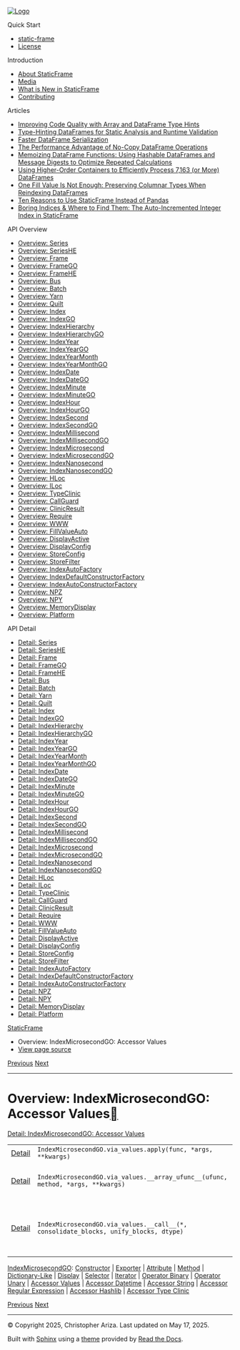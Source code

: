 [![Logo](../_static/sf-logo-web_icon-small.png)](../index.md)

Quick Start

* [static-frame](../readme.md)
* [License](../license.md)

Introduction

* [About StaticFrame](../intro.md)
* [Media](../intro.md#media)
* [What is New in StaticFrame](../new.md)
* [Contributing](../contributing.md)

Articles

* [Improving Code Quality with Array and DataFrame Type Hints](../articles/guard.md)
* [Type-Hinting DataFrames for Static Analysis and Runtime Validation](../articles/ftyping.md)
* [Faster DataFrame Serialization](../articles/serialize.md)
* [The Performance Advantage of No-Copy DataFrame Operations](../articles/no_copy.md)
* [Memoizing DataFrame Functions: Using Hashable DataFrames and Message Digests to Optimize Repeated Calculations](../articles/hash.md)
* [Using Higher-Order Containers to Efficiently Process 7,163 (or More) DataFrames](../articles/uhoc.md)
* [One Fill Value Is Not Enough: Preserving Columnar Types When Reindexing DataFrames](../articles/fill_value.md)
* [Ten Reasons to Use StaticFrame Instead of Pandas](../articles/upgrade.md)
* [Boring Indices & Where to Find Them: The Auto-Incremented Integer Index in StaticFrame](../articles/aiii.md)

API Overview

* [Overview: Series](series.md)
* [Overview: SeriesHE](series_he.md)
* [Overview: Frame](frame.md)
* [Overview: FrameGO](frame_go.md)
* [Overview: FrameHE](frame_he.md)
* [Overview: Bus](bus.md)
* [Overview: Batch](batch.md)
* [Overview: Yarn](yarn.md)
* [Overview: Quilt](quilt.md)
* [Overview: Index](index.md)
* [Overview: IndexGO](index_go.md)
* [Overview: IndexHierarchy](index_hierarchy.md)
* [Overview: IndexHierarchyGO](index_hierarchy_go.md)
* [Overview: IndexYear](index_year.md)
* [Overview: IndexYearGO](index_year_go.md)
* [Overview: IndexYearMonth](index_year_month.md)
* [Overview: IndexYearMonthGO](index_year_month_go.md)
* [Overview: IndexDate](index_date.md)
* [Overview: IndexDateGO](index_date_go.md)
* [Overview: IndexMinute](index_minute.md)
* [Overview: IndexMinuteGO](index_minute_go.md)
* [Overview: IndexHour](index_hour.md)
* [Overview: IndexHourGO](index_hour_go.md)
* [Overview: IndexSecond](index_second.md)
* [Overview: IndexSecondGO](index_second_go.md)
* [Overview: IndexMillisecond](index_millisecond.md)
* [Overview: IndexMillisecondGO](index_millisecond_go.md)
* [Overview: IndexMicrosecond](index_microsecond.md)
* [Overview: IndexMicrosecondGO](index_microsecond_go.md)
* [Overview: IndexNanosecond](index_nanosecond.md)
* [Overview: IndexNanosecondGO](index_nanosecond_go.md)
* [Overview: HLoc](hloc.md)
* [Overview: ILoc](iloc.md)
* [Overview: TypeClinic](type_clinic.md)
* [Overview: CallGuard](call_guard.md)
* [Overview: ClinicResult](clinic_result.md)
* [Overview: Require](require.md)
* [Overview: WWW](www.md)
* [Overview: FillValueAuto](fill_value_auto.md)
* [Overview: DisplayActive](display_active.md)
* [Overview: DisplayConfig](display_config.md)
* [Overview: StoreConfig](store_config.md)
* [Overview: StoreFilter](store_filter.md)
* [Overview: IndexAutoFactory](index_auto_factory.md)
* [Overview: IndexDefaultConstructorFactory](index_default_constructor_factory.md)
* [Overview: IndexAutoConstructorFactory](index_auto_constructor_factory.md)
* [Overview: NPZ](npz.md)
* [Overview: NPY](npy.md)
* [Overview: MemoryDisplay](memory_display.md)
* [Overview: Platform](platform.md)

API Detail

* [Detail: Series](../api_detail/series.md)
* [Detail: SeriesHE](../api_detail/series_he.md)
* [Detail: Frame](../api_detail/frame.md)
* [Detail: FrameGO](../api_detail/frame_go.md)
* [Detail: FrameHE](../api_detail/frame_he.md)
* [Detail: Bus](../api_detail/bus.md)
* [Detail: Batch](../api_detail/batch.md)
* [Detail: Yarn](../api_detail/yarn.md)
* [Detail: Quilt](../api_detail/quilt.md)
* [Detail: Index](../api_detail/index.md)
* [Detail: IndexGO](../api_detail/index_go.md)
* [Detail: IndexHierarchy](../api_detail/index_hierarchy.md)
* [Detail: IndexHierarchyGO](../api_detail/index_hierarchy_go.md)
* [Detail: IndexYear](../api_detail/index_year.md)
* [Detail: IndexYearGO](../api_detail/index_year_go.md)
* [Detail: IndexYearMonth](../api_detail/index_year_month.md)
* [Detail: IndexYearMonthGO](../api_detail/index_year_month_go.md)
* [Detail: IndexDate](../api_detail/index_date.md)
* [Detail: IndexDateGO](../api_detail/index_date_go.md)
* [Detail: IndexMinute](../api_detail/index_minute.md)
* [Detail: IndexMinuteGO](../api_detail/index_minute_go.md)
* [Detail: IndexHour](../api_detail/index_hour.md)
* [Detail: IndexHourGO](../api_detail/index_hour_go.md)
* [Detail: IndexSecond](../api_detail/index_second.md)
* [Detail: IndexSecondGO](../api_detail/index_second_go.md)
* [Detail: IndexMillisecond](../api_detail/index_millisecond.md)
* [Detail: IndexMillisecondGO](../api_detail/index_millisecond_go.md)
* [Detail: IndexMicrosecond](../api_detail/index_microsecond.md)
* [Detail: IndexMicrosecondGO](../api_detail/index_microsecond_go.md)
* [Detail: IndexNanosecond](../api_detail/index_nanosecond.md)
* [Detail: IndexNanosecondGO](../api_detail/index_nanosecond_go.md)
* [Detail: HLoc](../api_detail/hloc.md)
* [Detail: ILoc](../api_detail/iloc.md)
* [Detail: TypeClinic](../api_detail/type_clinic.md)
* [Detail: CallGuard](../api_detail/call_guard.md)
* [Detail: ClinicResult](../api_detail/clinic_result.md)
* [Detail: Require](../api_detail/require.md)
* [Detail: WWW](../api_detail/www.md)
* [Detail: FillValueAuto](../api_detail/fill_value_auto.md)
* [Detail: DisplayActive](../api_detail/display_active.md)
* [Detail: DisplayConfig](../api_detail/display_config.md)
* [Detail: StoreConfig](../api_detail/store_config.md)
* [Detail: StoreFilter](../api_detail/store_filter.md)
* [Detail: IndexAutoFactory](../api_detail/index_auto_factory.md)
* [Detail: IndexDefaultConstructorFactory](../api_detail/index_default_constructor_factory.md)
* [Detail: IndexAutoConstructorFactory](../api_detail/index_auto_constructor_factory.md)
* [Detail: NPZ](../api_detail/npz.md)
* [Detail: NPY](../api_detail/npy.md)
* [Detail: MemoryDisplay](../api_detail/memory_display.md)
* [Detail: Platform](../api_detail/platform.md)

[StaticFrame](../index.md)

* Overview: IndexMicrosecondGO: Accessor Values
* [View page source](../_sources/api_overview/index_microsecond_go-accessor_values.rst.txt)

[Previous](index_microsecond_go-operator_unary.md "Overview: IndexMicrosecondGO: Operator Unary")
[Next](index_microsecond_go-accessor_datetime.md "Overview: IndexMicrosecondGO: Accessor Datetime")

---

# Overview: IndexMicrosecondGO: Accessor Values[](#overview-indexmicrosecondgo-accessor-values "Link to this heading")

[Detail: IndexMicrosecondGO: Accessor Values](../api_detail/index_microsecond_go-accessor_values.md#api-detail-indexmicrosecondgo-accessor-values)

|  |  |  |
| --- | --- | --- |
| [Detail](../api_detail/index_microsecond_go-accessor_values.md#api-sig-indexmicrosecondgo-via-values-apply) | `IndexMicrosecondGO.via_values.apply(func, *args, **kwargs)` |  |
| [Detail](../api_detail/index_microsecond_go-accessor_values.md#api-sig-indexmicrosecondgo-via-values-array-ufunc) | `IndexMicrosecondGO.via_values.__array_ufunc__(ufunc, method, *args, **kwargs)` | Support for applying NumPy functions directly on containers. |
| [Detail](../api_detail/index_microsecond_go-accessor_values.md#api-sig-indexmicrosecondgo-via-values-call) | `IndexMicrosecondGO.via_values.__call__(*, consolidate_blocks, unify_blocks, dtype)` | Args: consolidate\_blocks: Group adjacent same-typed arrays into 2D arrays. unify… |

[IndexMicrosecondGO](index_microsecond_go.md#api-overview-indexmicrosecondgo): [Constructor](index_microsecond_go-constructor.md#api-overview-indexmicrosecondgo-constructor) | [Exporter](index_microsecond_go-exporter.md#api-overview-indexmicrosecondgo-exporter) | [Attribute](index_microsecond_go-attribute.md#api-overview-indexmicrosecondgo-attribute) | [Method](index_microsecond_go-method.md#api-overview-indexmicrosecondgo-method) | [Dictionary-Like](index_microsecond_go-dictionary_like.md#api-overview-indexmicrosecondgo-dictionary-like) | [Display](index_microsecond_go-display.md#api-overview-indexmicrosecondgo-display) | [Selector](index_microsecond_go-selector.md#api-overview-indexmicrosecondgo-selector) | [Iterator](index_microsecond_go-iterator.md#api-overview-indexmicrosecondgo-iterator) | [Operator Binary](index_microsecond_go-operator_binary.md#api-overview-indexmicrosecondgo-operator-binary) | [Operator Unary](index_microsecond_go-operator_unary.md#api-overview-indexmicrosecondgo-operator-unary) | [Accessor Values](#api-overview-indexmicrosecondgo-accessor-values) | [Accessor Datetime](index_microsecond_go-accessor_datetime.md#api-overview-indexmicrosecondgo-accessor-datetime) | [Accessor String](index_microsecond_go-accessor_string.md#api-overview-indexmicrosecondgo-accessor-string) | [Accessor Regular Expression](index_microsecond_go-accessor_regular_expression.md#api-overview-indexmicrosecondgo-accessor-regular-expression) | [Accessor Hashlib](index_microsecond_go-accessor_hashlib.md#api-overview-indexmicrosecondgo-accessor-hashlib) | [Accessor Type Clinic](index_microsecond_go-accessor_type_clinic.md#api-overview-indexmicrosecondgo-accessor-type-clinic)

[Previous](index_microsecond_go-operator_unary.md "Overview: IndexMicrosecondGO: Operator Unary")
[Next](index_microsecond_go-accessor_datetime.md "Overview: IndexMicrosecondGO: Accessor Datetime")

---

© Copyright 2025, Christopher Ariza.
Last updated on May 17, 2025.

Built with [Sphinx](https://www.sphinx-doc.org/) using a
[theme](https://github.com/readthedocs/sphinx_rtd_theme)
provided by [Read the Docs](https://readthedocs.org).
